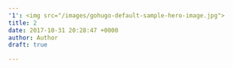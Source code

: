 ```yaml
---
'1': <img src="/images/gohugo-default-sample-hero-image.jpg">
title: 2
date: 2017-10-31 20:28:47 +0000
author: Author
draft: true

---
```


